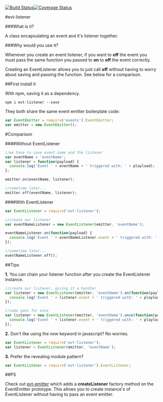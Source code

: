 [![Build Status](https://travis-ci.org/bmullan91/evt-listener.svg?branch=master)](https://travis-ci.org/bmullan91/evt-listener)[![Coverage Status](https://img.shields.io/coveralls/bmullan91/evt-listener.svg)](https://coveralls.io/r/bmullan91/evt-listener)

#evt-listener

###What is it?

A class encapsulating an event and it's listener together.

###Why would you use it?

Whenever you create an event listener, if you want to **off** the event you must pass the same function you passed to **on** to **off** the event correctly.

Creating an EventListener allows you to just call **off** without having to worry about saving and passing the function. See below for a comparison.

##First install it

With npm, saving it as a dependency.

    npm i evt-listener --save

They both share the same event emitter boilerplate code:

```js
var EventEmitter = require('events').EventEmitter;
var emitter = new EventEmitter();
```

#Comparison

####Without EventListener

```js
//we have to save event name and the listener
var eventName = 'eventName';
var listener = function(payload) {
  console.log('Event ' + eventName + ' triggered with: ' + playload);
};

emitter.on(eventName, listener);

//sometime later...
emitter.off(eventName, listener);
``` 

####With EventListener

```js
var EventListener = require('evt-listener');

//create our listener
var eventNameListener = new EventListener(emitter, 'eventName');

eventNameListener.on(function(payload) {
  console.log('Event ' + eventNameListener.event + ' triggered with: ' + playload);
});

//sometime later...
eventNameListener.off();
``` 

##Tips

__1.__ You can chain your listener function after you create the EventListener instance.

```js
//create our listener, giving it a handler
var listener = new EventListener(emitter, 'eventName').on(function(payload) {
  console.log('Event ' + listener.event + ' triggered with: ' + playload);
});

//same goes for once
var listener = new EventListener(emitter, 'eventName').once(function(payload) {
  console.log('Event ' + listener.event + ' triggered with: ' + playload);
});
```

__2.__ Don't like using the *new* keyword in javascript? No worries.

```js
var EventListener = require('evt-listener');
var listener = EventListener(emitter, 'eventName');
```

__3.__ Prefer the revealing module pattern?

```js
var EventListener = require('evt-listener').EventListener;
```

##PS

Check out [evt-emitter](https://www.npmjs.org/package/evt-emitter) which adds a __createListener__ factory method on the EventEmitter prototype. This allows you to create instance's of EventListener without having to pass an event emitter.
